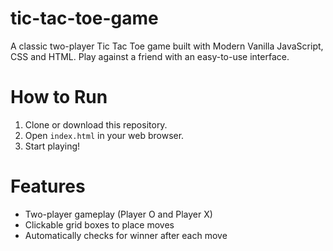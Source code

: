 # tic-tac-toe-game
A classic two-player Tic Tac Toe game built with Modern Vanilla JavaScript, CSS and HTML. Play against a friend with an easy-to-use interface.

# How to Run
1. Clone or download this repository.
2. Open `index.html` in your web browser.
3. Start playing!

# Features
- Two-player gameplay (Player O and Player X)
- Clickable grid boxes to place moves
- Automatically checks for winner after each move
